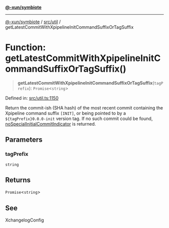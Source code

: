 [**@-xun/symbiote**](../../../README.md)

***

[@-xun/symbiote](../../../README.md) / [src/util](../README.md) / getLatestCommitWithXpipelineInitCommandSuffixOrTagSuffix

# Function: getLatestCommitWithXpipelineInitCommandSuffixOrTagSuffix()

> **getLatestCommitWithXpipelineInitCommandSuffixOrTagSuffix**(`tagPrefix`): `Promise`\<`string`\>

Defined in: [src/util.ts:1150](https://github.com/Xunnamius/symbiote/blob/726d79e4b4249d13e12a53938af9a921099a47e6/src/util.ts#L1150)

Return the commit-ish (SHA hash) of the most recent commit containing the
Xpipeline command suffix `[INIT]`, or being pointed to by a
`${tagPrefix}0.0.0-init` version tag. If no such commit could be found,
[noSpecialInitialCommitIndicator](../variables/noSpecialInitialCommitIndicator.md) is returned.

## Parameters

### tagPrefix

`string`

## Returns

`Promise`\<`string`\>

## See

XchangelogConfig
